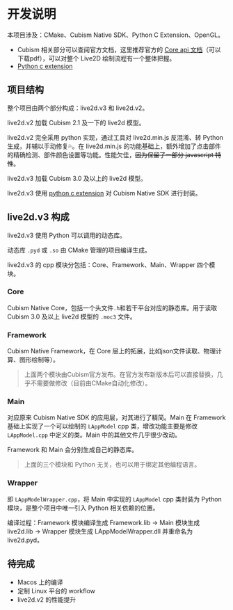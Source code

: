 [python c extension]: https://docs.python.org/3/c-api/index.html

[Core api 文档]: https://docs.live2d.com/en/cubism-sdk-manual/cubism-core-api-reference/

# 开发说明

本项目涉及：CMake、Cubism Native SDK、Python C Extension、OpenGL。

* Cubism 相关部分可以查阅官方文档，这里推荐官方的 [Core api 文档]（可以下载pdf），可以对整个 Live2D 绘制流程有一个整体把握。
* [Python c extension]

## 项目结构

整个项目由两个部分构成：live2d.v3 和 live2d.v2。

live2d.v2 加载 Cubism 2.1 及一下的 live2d 模型。

live2d.v2 完全采用 python 实现，通过工具对 live2d.min.js 反混淆、转 Python 生成，并辅以手动修复💦。在 live2d.min.js 的功能基础上，额外增加了点击部件的精确检测、部件颜色设置等功能。性能欠佳，~~因为保留了一部分 javascript 特性~~。

live2d.v3 加载 Cubism 3.0 及以上的 live2d 模型。

live2d.v3 使用 [python c extension] 对 Cubism Native SDK 进行封装。

## live2d.v3 构成

live2d.v3 使用 Python 可以调用的动态库。

动态库 `.pyd` 或 `.so` 由 CMake 管理的项目编译生成。

live2d.v3 的 cpp 模块分包括：Core、Framework、Main、Wrapper 四个模块。

### Core

Cubism Native Core，包括一个头文件`.h`和若干平台对应的静态库。用于读取 Cubism 3.0 及以上 live2d 模型的 `.moc3` 文件。

### Framework
Cubism Native Framework，在 Core 层上的拓展，比如json文件读取、物理计算、图形绘制等）。

> 上面两个模块由Cubism官方发布。在官方发布新版本后可以直接替换，几乎不需要做修改（目前由CMake自动化修改）。

### Main
对应原来 Cubism Native SDK 的应用层，对其进行了精简。Main 在 Framework 基础上实现了一个可以绘制的 `LAppModel` cpp 类，增改功能主要是修改 `LAppModel.cpp` 中定义的类。Main 中的其他文件几乎很少改动。

Framework 和 Main 会分别生成自己的静态库。

> 上面的三个模块和 Python 无关，也可以用于绑定其他编程语言。

### Wrapper 
即 `LAppModelWrapper.cpp`，将 Main 中实现的 `LAppModel` cpp 类封装为 Python 模块，是整个项目中唯一引入 Python 相关依赖的位置。

编译过程：Framework 模块编译生成 Framework.lib -> Main 模块生成 live2d.lib -> Wrapper 模块生成 LAppModelWrapper.dll 并重命名为 live2d.pyd。

## 待完成
* Macos 上的编译
* 定制 Linux 平台的 workflow
* live2d.v2 的性能提升

